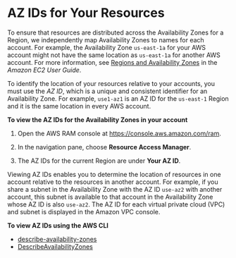 # AZ IDs for Your Resources<a name="working-with-az-ids"></a>

To ensure that resources are distributed across the Availability Zones for a Region, we independently map Availability Zones to names for each account\. For example, the Availability Zone `us-east-1a` for your AWS account might not have the same location as `us-east-1a` for another AWS account\. For more information, see [Regions and Availability Zones](https://docs.aws.amazon.com/AWSEC2/latest/UserGuide/using-regions-availability-zones.html) in the *Amazon EC2 User Guide*\.

To identify the location of your resources relative to your accounts, you must use the *AZ ID*, which is a unique and consistent identifier for an Availability Zone\. For example, `use1-az1` is an AZ ID for the `us-east-1` Region and it is the same location in every AWS account\.

**To view the AZ IDs for the Availability Zones in your account**

1. Open the AWS RAM console at [https://console\.aws\.amazon\.com/ram](https://console.aws.amazon.com/ram/)\.

1. In the navigation pane, choose **Resource Access Manager**\.

1. The AZ IDs for the current Region are under **Your AZ ID**\.

Viewing AZ IDs enables you to determine the location of resources in one account relative to the resources in another account\. For example, if you share a subnet in the Availability Zone with the AZ ID `use-az2` with another account, this subnet is available to that account in the Availability Zone whose AZ ID is also `use-az2`\. The AZ ID for each virtual private cloud \(VPC\) and subnet is displayed in the Amazon VPC console\.

**To view AZ IDs using the AWS CLI**
+ [describe\-availability\-zones](https://docs.aws.amazon.com/cli/latest/reference/ec2/describe-availability-zones.html)
+ [DescribeAvailabilityZones](https://docs.aws.amazon.com/AWSEC2/latest/APIReference/API_DescribeAvailabilityZones.html)